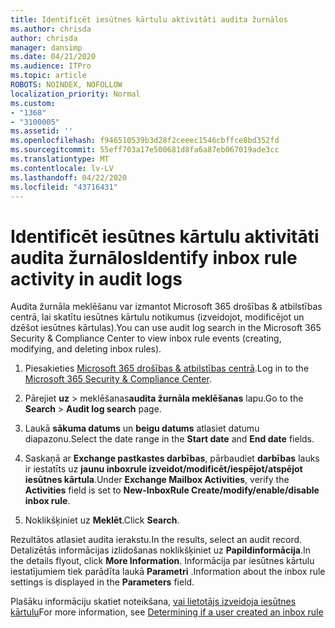 ```yaml
---
title: Identificēt iesūtnes kārtulu aktivitāti audita žurnālos
ms.author: chrisda
author: chrisda
manager: dansimp
ms.date: 04/21/2020
ms.audience: ITPro
ms.topic: article
ROBOTS: NOINDEX, NOFOLLOW
localization_priority: Normal
ms.custom:
- "1368"
- "3100005"
ms.assetid: ''
ms.openlocfilehash: f946510539b3d28f2ceeec1546cbffce8bd352fd
ms.sourcegitcommit: 55eff703a17e500681d8fa6a87eb067019ade3cc
ms.translationtype: MT
ms.contentlocale: lv-LV
ms.lasthandoff: 04/22/2020
ms.locfileid: "43716431"
---
```

# <a name="identify-inbox-rule-activity-in-audit-logs"></a><span data-ttu-id="46fde-102">Identificēt iesūtnes kārtulu aktivitāti audita žurnālos</span><span class="sxs-lookup"><span data-stu-id="46fde-102">Identify inbox rule activity in audit logs</span></span>

<span data-ttu-id="46fde-103">Audita žurnāla meklēšanu var izmantot Microsoft 365 drošības & atbilstības centrā, lai skatītu iesūtnes kārtulu notikumus (izveidojot, modificējot un dzēšot iesūtnes kārtulas).</span><span class="sxs-lookup"><span data-stu-id="46fde-103">You can use audit log search in the Microsoft 365 Security & Compliance Center to view inbox rule events (creating, modifying, and deleting inbox rules).</span></span>

1. <span data-ttu-id="46fde-104">Piesakieties [Microsoft 365 drošības & atbilstības centrā](https://protection.office.com/).</span><span class="sxs-lookup"><span data-stu-id="46fde-104">Log in to the [Microsoft 365 Security & Compliance Center](https://protection.office.com/).</span></span>

2. <span data-ttu-id="46fde-105">Pārejiet **uz** > meklēšanas**audita žurnāla meklēšanas** lapu.</span><span class="sxs-lookup"><span data-stu-id="46fde-105">Go to the **Search** > **Audit log search** page.</span></span>

3. <span data-ttu-id="46fde-106">Laukā **sākuma datums** un **beigu datums** atlasiet datumu diapazonu.</span><span class="sxs-lookup"><span data-stu-id="46fde-106">Select the date range in the **Start date** and **End date** fields.</span></span>

4. <span data-ttu-id="46fde-107">Saskaņā ar **Exchange pastkastes darbības**, pārbaudiet **darbības** lauks ir iestatīts uz **jaunu inboxrule izveidot/modificēt/iespējot/atspējot iesūtnes kārtula**.</span><span class="sxs-lookup"><span data-stu-id="46fde-107">Under **Exchange Mailbox Activities**, verify the **Activities** field is set to **New-InboxRule Create/modify/enable/disable inbox rule**.</span></span>

5. <span data-ttu-id="46fde-108">Noklikšķiniet uz **Meklēt**.</span><span class="sxs-lookup"><span data-stu-id="46fde-108">Click **Search**.</span></span>

<span data-ttu-id="46fde-109">Rezultātos atlasiet audita ierakstu.</span><span class="sxs-lookup"><span data-stu-id="46fde-109">In the results, select an audit record.</span></span> <span data-ttu-id="46fde-110">Detalizētās informācijas izlidošanas noklikšķiniet uz **Papildinformācija**.</span><span class="sxs-lookup"><span data-stu-id="46fde-110">In the details flyout, click **More Information**.</span></span> <span data-ttu-id="46fde-111">Informācija par iesūtnes kārtulu iestatījumiem tiek parādīta laukā **Parametri** .</span><span class="sxs-lookup"><span data-stu-id="46fde-111">Information about the inbox rule settings is displayed in the **Parameters** field.</span></span>

<span data-ttu-id="46fde-112">Plašāku informāciju skatiet noteikšana, [vai lietotājs izveidoja iesūtnes kārtulu](https://docs.microsoft.com//office365/securitycompliance/auditing-troubleshooting-scenarios#determining-if-a-user-created-an-inbox-rule)</span><span class="sxs-lookup"><span data-stu-id="46fde-112">For more information, see [Determining if a user created an inbox rule](https://docs.microsoft.com//office365/securitycompliance/auditing-troubleshooting-scenarios#determining-if-a-user-created-an-inbox-rule)</span></span>
